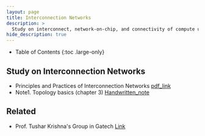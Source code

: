 ```yaml
---
layout: page
title: Interconnection Networks
description: >
  Study on interconnect, network-on-chip, and connectivity of compute units/memories
hide_description: true
---
```


- Table of Contents
{:toc .large-only}

## Study on Interconnection Networks
- Principles and Practices of Interconnection Networks [pdf_link](https://dl.acm.org/doi/pdf/10.5555/2821589)
- Note1. Topology basics (chapter 3) [Handwritten_note](/assets/notes/PrincipleInterconnect_TopologyBasic.pdf)

## Related
- Prof. Tushar Krishna's Group in Gatech [Link](https://synergy.ece.gatech.edu/publications/)